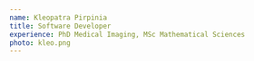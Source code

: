 ```yaml
---
name: Kleopatra Pirpinia
title: Software Developer
experience: PhD Medical Imaging, MSc Mathematical Sciences
photo: kleo.png
---
```

